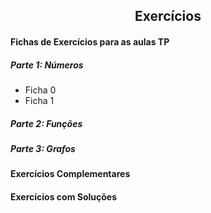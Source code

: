 
<h2 align="center"> Exercícios </h2>  

#### Fichas de Exercícios para as aulas TP

##### Parte 1: Números
- Ficha 0
- Ficha 1

##### Parte 2: Funções

##### Parte 3: Grafos

#### Exercícios Complementares

#### Exercícios com Soluções
